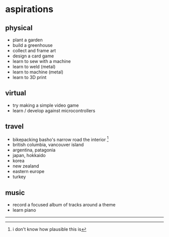 # aspirations

## physical

- plant a garden
- build a greenhouse
- collect and frame art
- design a card game
- learn to sew with a machine
- learn to weld (metal)
- learn to machine (metal)
- learn to 3D print

## virtual

- try making a simple video game
- learn / develop against microcontrollers

## travel

- bikepacking basho's narrow road the interior [^1]
- british columbia, vancouver island
- argentina, patagonia
- japan, hokkaido
- korea
- new zealand
- eastern europe
- turkey

## music

- record a focused album of tracks around a theme
- learn piano

<hr>

[^1]: i don't know how plausible this is
